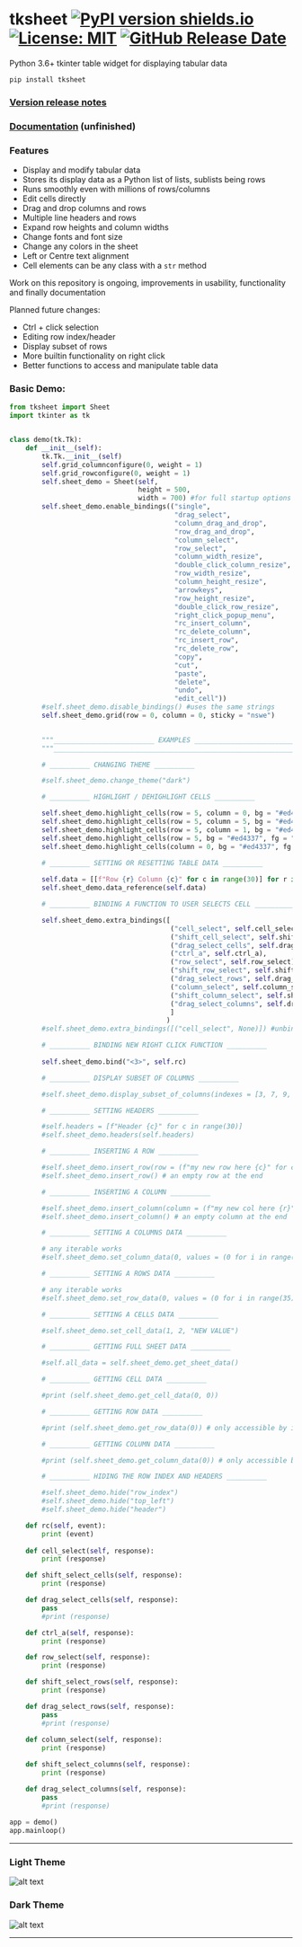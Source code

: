 # tksheet [![PyPI version shields.io](https://img.shields.io/pypi/v/tksheet.svg)](https://pypi.python.org/pypi/tksheet/) [![License: MIT](https://img.shields.io/badge/License-MIT%20-blue.svg)](https://github.com/ragardner/tksheet/blob/master/LICENSE.txt) [![GitHub Release Date](https://img.shields.io/github/release-date-pre/ragardner/tksheet.svg)](https://github.com/ragardner/tksheet/releases)

Python 3.6+ tkinter table widget for displaying tabular data

```
pip install tksheet
```

### [Version release notes](https://github.com/ragardner/tksheet/blob/master/RELEASE_NOTES.md)
### [Documentation](https://github.com/ragardner/tksheet/blob/master/DOCUMENTATION.md) (unfinished)

### Features
 - Display and modify tabular data
 - Stores its display data as a Python list of lists, sublists being rows
 - Runs smoothly even with millions of rows/columns
 - Edit cells directly
 - Drag and drop columns and rows
 - Multiple line headers and rows
 - Expand row heights and column widths
 - Change fonts and font size
 - Change any colors in the sheet
 - Left or Centre text alignment
 - Cell elements can be any class with a `str` method

Work on this repository is ongoing, improvements in usability, functionality and finally documentation

Planned future changes:
 - Ctrl + click selection
 - Editing row index/header
 - Display subset of rows
 - More builtin functionality on right click
 - Better functions to access and manipulate table data

### Basic Demo:

```python
from tksheet import Sheet
import tkinter as tk


class demo(tk.Tk):
    def __init__(self):
        tk.Tk.__init__(self)
        self.grid_columnconfigure(0, weight = 1)
        self.grid_rowconfigure(0, weight = 1)
        self.sheet_demo = Sheet(self,
                                height = 500,
                                width = 700) #for full startup options see DOCUMENTATION.md
        self.sheet_demo.enable_bindings(("single",
                                         "drag_select",
                                         "column_drag_and_drop",
                                         "row_drag_and_drop",
                                         "column_select",
                                         "row_select",
                                         "column_width_resize",
                                         "double_click_column_resize",
                                         "row_width_resize",
                                         "column_height_resize",
                                         "arrowkeys",
                                         "row_height_resize",
                                         "double_click_row_resize",
                                         "right_click_popup_menu",
                                         "rc_insert_column",
                                         "rc_delete_column",
                                         "rc_insert_row",
                                         "rc_delete_row",
                                         "copy",
                                         "cut",
                                         "paste",
                                         "delete",
                                         "undo",
                                         "edit_cell"))
        #self.sheet_demo.disable_bindings() #uses the same strings
        self.sheet_demo.grid(row = 0, column = 0, sticky = "nswe")
        

        """_________________________ EXAMPLES _________________________ """
        """_____________________________________________________________"""

        # __________ CHANGING THEME __________

        #self.sheet_demo.change_theme("dark")

        # __________ HIGHLIGHT / DEHIGHLIGHT CELLS __________

        self.sheet_demo.highlight_cells(row = 5, column = 0, bg = "#ed4337", fg = "white")
        self.sheet_demo.highlight_cells(row = 5, column = 5, bg = "#ed4337", fg = "white")
        self.sheet_demo.highlight_cells(row = 5, column = 1, bg = "#ed4337", fg = "white")
        self.sheet_demo.highlight_cells(row = 5, bg = "#ed4337", fg = "white", canvas = "row_index")
        self.sheet_demo.highlight_cells(column = 0, bg = "#ed4337", fg = "white", canvas = "header")

        # __________ SETTING OR RESETTING TABLE DATA __________
        
        self.data = [[f"Row {r} Column {c}" for c in range(30)] for r in range(1000)]
        self.sheet_demo.data_reference(self.data)

        # __________ BINDING A FUNCTION TO USER SELECTS CELL __________

        self.sheet_demo.extra_bindings([
                                        ("cell_select", self.cell_select),
                                        ("shift_cell_select", self.shift_select_cells),
                                        ("drag_select_cells", self.drag_select_cells),
                                        ("ctrl_a", self.ctrl_a),
                                        ("row_select", self.row_select),
                                        ("shift_row_select", self.shift_select_rows),
                                        ("drag_select_rows", self.drag_select_rows),
                                        ("column_select", self.column_select),
                                        ("shift_column_select", self.shift_select_columns),
                                        ("drag_select_columns", self.drag_select_columns),
                                        ]
                                       )
        #self.sheet_demo.extra_bindings([("cell_select", None)]) #unbind cell select

        # __________ BINDING NEW RIGHT CLICK FUNCTION __________
    
        self.sheet_demo.bind("<3>", self.rc)

        # __________ DISPLAY SUBSET OF COLUMNS __________

        #self.sheet_demo.display_subset_of_columns(indexes = [3, 7, 9, 0], enable = True)

        # __________ SETTING HEADERS __________

        #self.headers = [f"Header {c}" for c in range(30)]
        #self.sheet_demo.headers(self.headers)

        # __________ INSERTING A ROW __________

        #self.sheet_demo.insert_row(row = (f"my new row here {c}" for c in range(100)), idx = 0) # a filled row at the start
        #self.sheet_demo.insert_row() # an empty row at the end

        # __________ INSERTING A COLUMN __________

        #self.sheet_demo.insert_column(column = (f"my new col here {r}" for r in range(5000)), idx = 0) # a filled column at the start
        #self.sheet_demo.insert_column() # an empty column at the end

        # __________ SETTING A COLUMNS DATA __________

        # any iterable works
        #self.sheet_demo.set_column_data(0, values = (0 for i in range(220)))

        # __________ SETTING A ROWS DATA __________

        # any iterable works
        #self.sheet_demo.set_row_data(0, values = (0 for i in range(35)))

        # __________ SETTING A CELLS DATA __________

        #self.sheet_demo.set_cell_data(1, 2, "NEW VALUE")

        # __________ GETTING FULL SHEET DATA __________

        #self.all_data = self.sheet_demo.get_sheet_data()

        # __________ GETTING CELL DATA __________

        #print (self.sheet_demo.get_cell_data(0, 0))

        # __________ GETTING ROW DATA __________

        #print (self.sheet_demo.get_row_data(0)) # only accessible by index

        # __________ GETTING COLUMN DATA __________

        #print (self.sheet_demo.get_column_data(0)) # only accessible by index

        # __________ HIDING THE ROW INDEX AND HEADERS __________

        #self.sheet_demo.hide("row_index")
        #self.sheet_demo.hide("top_left")
        #self.sheet_demo.hide("header")

    def rc(self, event):
        print (event)
        
    def cell_select(self, response):
        print (response)

    def shift_select_cells(self, response):
        print (response)

    def drag_select_cells(self, response):
        pass
        #print (response)

    def ctrl_a(self, response):
        print (response)

    def row_select(self, response):
        print (response)

    def shift_select_rows(self, response):
        print (response)

    def drag_select_rows(self, response):
        pass
        #print (response)
        
    def column_select(self, response):
        print (response)

    def shift_select_columns(self, response):
        print (response)

    def drag_select_columns(self, response):
        pass
        #print (response)
        
app = demo()
app.mainloop()

```

----

### Light Theme

![alt text](https://i.imgur.com/yoa6K6T.jpg)


### Dark Theme

![alt text](https://i.imgur.com/JrZD5Lf.jpg)

----

